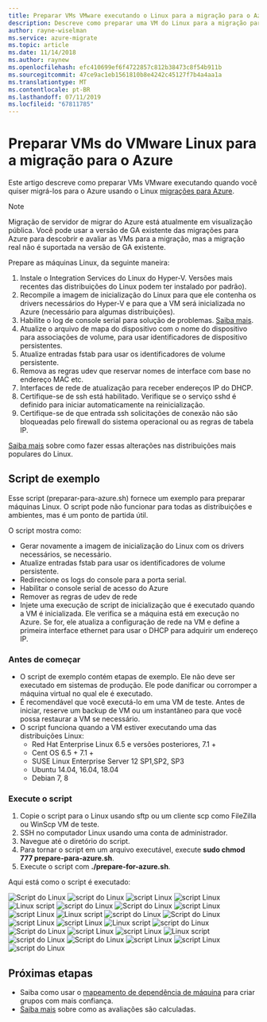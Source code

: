 ```yaml
---
title: Preparar VMs VMware executando o Linux para a migração para o Azure com a migração do servidor de migrar do Azure | Microsoft Docs
description: Descreve como preparar uma VM do Linux para a migração para o Azure com a migração do servidor de migrar do Azure
author: rayne-wiselman
ms.service: azure-migrate
ms.topic: article
ms.date: 11/14/2018
ms.author: raynew
ms.openlocfilehash: efc410699ef6f4722857c812b38473c8f54b911b
ms.sourcegitcommit: 47ce9ac1eb1561810b8e4242c45127f7b4a4aa1a
ms.translationtype: MT
ms.contentlocale: pt-BR
ms.lasthandoff: 07/11/2019
ms.locfileid: "67811785"
---
```

# <a name="prepare-linux-vmware-vms-for-migration-to-azure"></a>Preparar VMs do VMware Linux para a migração para o Azure 

Este artigo descreve como preparar VMs VMware executando quando você quiser migrá-los para o Azure usando o Linux [migrações para Azure](migrate-overview.md). 

> [!NOTE]
> Migração de servidor de migrar do Azure está atualmente em visualização pública. Você pode usar a versão de GA existente das migrações para Azure para descobrir e avaliar as VMs para a migração, mas a migração real não é suportada na versão de GA existente.

Prepare as máquinas Linux, da seguinte maneira:

1. Instale o Integration Services do Linux do Hyper-V. Versões mais recentes das distribuições do Linux podem ter instalado por padrão).
2. Recompile a imagem de inicialização do Linux para que ele contenha os drivers necessários do Hyper-V e para que a VM será inicializada no Azure (necessário para algumas distribuições).
3. Habilite o log de console serial para solução de problemas. [Saiba mais](https://docs.microsoft.com/azure/virtual-machines/linux/serial-console).
4. Atualize o arquivo de mapa do dispositivo com o nome do dispositivo para associações de volume, para usar identificadores de dispositivo persistentes.
5. Atualize entradas fstab para usar os identificadores de volume persistente.
6. Remova as regras udev que reservar nomes de interface com base no endereço MAC etc.
7. Interfaces de rede de atualização para receber endereços IP do DHCP.
8. Certifique-se de ssh está habilitado. Verifique se o serviço sshd é definido para iniciar automaticamente na reinicialização.
9. Certifique-se de que entrada ssh solicitações de conexão não são bloqueadas pelo firewall do sistema operacional ou as regras de tabela IP.

[Saiba mais](https://docs.microsoft.com/azure/virtual-machines/linux/serial-console) sobre como fazer essas alterações nas distribuições mais populares do Linux.

## <a name="sample-script"></a>Script de exemplo

Esse script (preparar-para-azure.sh) fornece um exemplo para preparar máquinas Linux. O script pode não funcionar para todas as distribuições e ambientes, mas é um ponto de partida útil.

O script mostra como: 

- Gerar novamente a imagem de inicialização do Linux com os drivers necessários, se necessário.
- Atualize entradas fstab para usar os identificadores de volume persistente.
- Redirecione os logs do console para a porta serial.
- Habilitar o console serial de acesso do Azure
- Remover as regras de udev de rede
- Injete uma execução de script de inicialização que é executado quando a VM é inicializada. Ele verifica se a máquina está em execução no Azure. Se for, ele atualiza a configuração de rede na VM e define a primeira interface ethernet para usar o DHCP para adquirir um endereço IP.

### <a name="before-you-start"></a>Antes de começar

- O script de exemplo contém etapas de exemplo. Ele não deve ser executado em sistemas de produção. Ele pode danificar ou corromper a máquina virtual no qual ele é executado.
- É recomendável que você executá-lo em uma VM de teste. Antes de iniciar, reserve um backup de VM ou um instantâneo para que você possa restaurar a VM se necessário. 
- O script funciona quando a VM estiver executando uma das distribuições Linux:
    - Red Hat Enterprise Linux 6.5 e versões posteriores, 7.1 +
    - Cent OS 6.5 + 7.1 +
    - SUSE Linux Enterprise Server 12 SP1,SP2, SP3
    - Ubuntu 14.04, 16.04, 18.04
    - Debian 7, 8

### <a name="run-the-script"></a>Execute o script

1. Copie o script para o Linux usando sftp ou um cliente scp como FileZilla ou WinScp VM de teste.
2. SSH no computador Linux usando uma conta de administrador.
3. Navegue até o diretório do script.
4. Para tornar o script em um arquivo executável, execute **sudo chmod 777 prepare-para-azure.sh**.
5. Execute o script com **./prepare-for-azure.sh**.

Aqui está como o script é executado:

![Script do Linux](./media/how-to-prepare-linux-for-migration/script1.png)
![script do Linux](./media/how-to-prepare-linux-for-migration/script2.png)
![script Linux](./media/how-to-prepare-linux-for-migration/script3.png)
![script Linux](./media/how-to-prepare-linux-for-migration/script4.png)
![Linux script](./media/how-to-prepare-linux-for-migration/script5.png)
![script do Linux ](./media/how-to-prepare-linux-for-migration/script6.png)
 ![Script do Linux](./media/how-to-prepare-linux-for-migration/script7.png)
![script Linux](./media/how-to-prepare-linux-for-migration/script8.png)
![script Linux](./media/how-to-prepare-linux-for-migration/script9.png)
![Linux script](./media/how-to-prepare-linux-for-migration/script10.png)
![script do Linux ](./media/how-to-prepare-linux-for-migration/script11.png)
 ![Script do Linux](./media/how-to-prepare-linux-for-migration/script12.png)
![script Linux](./media/how-to-prepare-linux-for-migration/script13.png)
![script Linux](./media/how-to-prepare-linux-for-migration/script14.png)
![Linux script](./media/how-to-prepare-linux-for-migration/script15.png)
![script do Linux ](./media/how-to-prepare-linux-for-migration/script16.png)
 ![Script do Linux](./media/how-to-prepare-linux-for-migration/script17.png)
![script Linux](./media/how-to-prepare-linux-for-migration/script18.png)
![script Linux](./media/how-to-prepare-linux-for-migration/script19.png)
![Linux script](./media/how-to-prepare-linux-for-migration/script20.png)
![script do Linux ](./media/how-to-prepare-linux-for-migration/script21.png)
 ![Script do Linux](./media/how-to-prepare-linux-for-migration/script22.png)
![script Linux](./media/how-to-prepare-linux-for-migration/script23.png)
![script Linux](./media/how-to-prepare-linux-for-migration/script24.png)
![script do Linux](./media/how-to-prepare-linux-for-migration/script25.png)



## <a name="next-steps"></a>Próximas etapas

- Saiba como usar o [mapeamento de dependência de máquina](how-to-create-group-machine-dependencies.md) para criar grupos com mais confiança.
- [Saiba mais](concepts-assessment-calculation.md) sobre como as avaliações são calculadas.
